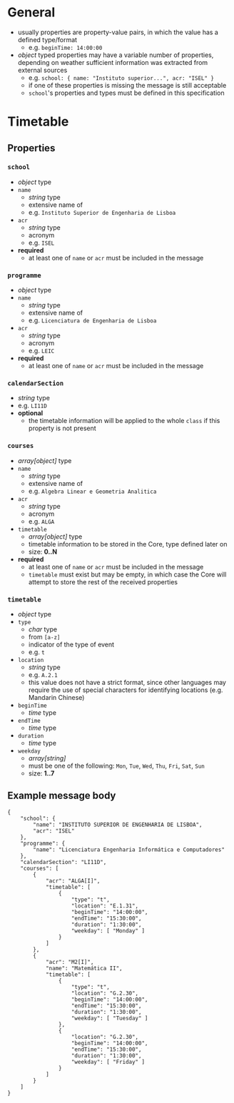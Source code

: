 
# General
* usually properties are property-value pairs, in which the value has a defined type/format
    - e.g. `beginTime: 14:00:00`
* *object* typed properties may have a variable number of properties, depending on weather sufficient information was extracted from external sources
    - e.g. `school: { name: "Instituto superior...", acr: "ISEL" }`
    - if one of these properties is missing the message is still acceptable
    - `school`'s properties and types must be defined in this specification

# Timetable
## Properties
### `school`
* *object* type
* `name`
    - *string* type
    - extensive name of
    - e.g. `Instituto Superior de Engenharia de Lisboa`
* `acr`
    - *string* type
    - acronym 
    - e.g. `ISEL`
* **required**
    - at least one of `name` or `acr` must be included in the message

### `programme`
* *object* type
* `name`
    - *string* type
    - extensive name of 
    - e.g. `Licenciatura de Engenharia de Lisboa`
* `acr`
    - *string* type
    - acronym
    - e.g. `LEIC`
* **required**
    - at least one of `name` or `acr` must be included in the message

### `calendarSection`
* *string* type
* e.g. `LI11D`
* **optional**
    - the timetable information will be applied to the whole `class` if this property is not present

### `courses`
* *array[object]* type
* `name`
    - *string* type
    - extensive name of 
    - e.g. `Algebra Linear e Geometria Analitica`
* `acr`
    - *string* type
    - acronym 
    - e.g. `ALGA`
* `timetable`
    - *array[object]* type
    - timetable information to be stored in the Core, type defined later on
    - size: **0..N**
* **required**
    - at least one of `name` or `acr` must be included in the message
    - `timetable` must exist but may be empty, in which case the Core will attempt to store the rest of the received properties

### `timetable`
* *object* type
* `type`
    - *char* type
    - from `[a-z]`
    - indicator of the type of event
    - e.g. `t`
* `location`
    - *string* type
    - e.g. `A.2.1`
    - this value does not have a strict format, since other languages may require the use of special characters for identifying locations (e.g. Mandarin Chinese)
* `beginTime`
    - *time* type
* `endTime`
    - *time* type
* `duration`
    - *time* type
* `weekday`
    - *array[string]*
    - must be one of the following: `Mon`, `Tue`, `Wed`, `Thu`, `Fri`, `Sat`, `Sun`
    - size: **1..7**

## Example message body
```
{
    "school": {
        "name": "INSTITUTO SUPERIOR DE ENGENHARIA DE LISBOA",
        "acr": "ISEL"
    },
    "programme": {
        "name": "Licenciatura Engenharia Informática e Computadores"
    },
    "calendarSection": "LI11D",
    "courses": [
        {
            "acr": "ALGA[I]",
            "timetable": [
                {
                    "type": "t",
                    "location": "E.1.31",
                    "beginTime": "14:00:00",
                    "endTime": "15:30:00",
                    "duration": "1:30:00",
                    "weekday": [ "Monday" ]
                }
            ]
        },
        {
            "acr": "M2[I]",
            "name": "Matemática II",
            "timetable": [
                {
                    "type": "t",
                    "location": "G.2.30",
                    "beginTime": "14:00:00",
                    "endTime": "15:30:00",
                    "duration": "1:30:00",
                    "weekday": [ "Tuesday" ]
                },
                {
                    "location": "G.2.30",
                    "beginTime": "14:00:00",
                    "endTime": "15:30:00",
                    "duration": "1:30:00",
                    "weekday": [ "Friday" ]
                }
            ]
        }
    ]
}
```

